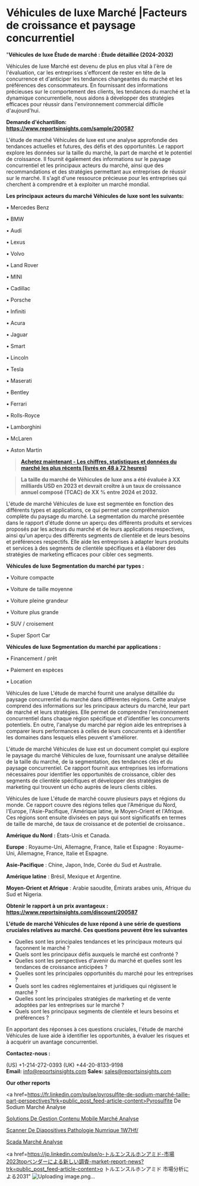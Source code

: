 # Véhicules de luxe Marché |Facteurs de croissance et paysage concurrentiel

"<strong>Véhicules de luxe Étude de marché : Étude détaillée (2024-2032)</strong>

Véhicules de luxe Marché est devenu de plus en plus vital à l'ère de l'évaluation, car les entreprises s'efforcent de rester en tête de la concurrence et d'anticiper les tendances changeantes du marché et les préférences des consommateurs. En fournissant des informations précieuses sur le comportement des clients, les tendances du marché et la dynamique concurrentielle, nous aidons à développer des stratégies efficaces pour réussir dans l'environnement commercial difficile d'aujourd'hui.

<strong>Demande d'échantillon: <a href=https://www.reportsinsights.com/sample/200587>https://www.reportsinsights.com/sample/200587</a></strong>

L'étude de marché Véhicules de luxe est une analyse approfondie des tendances actuelles et futures, des défis et des opportunités. Le rapport explore les données sur la taille du marché, la part de marché et le potentiel de croissance. Il fournit également des informations sur le paysage concurrentiel et les principaux acteurs du marché, ainsi que des recommandations et des stratégies permettant aux entreprises de réussir sur le marché. Il s'agit d'une ressource précieuse pour les entreprises qui cherchent à comprendre et à exploiter un marché mondial.

<strong>Les principaux acteurs du marché Véhicules de luxe sont les suivants:</strong>

• Mercedes Benz

• BMW

• Audi

• Lexus

• Volvo

• Land Rover

• MINI

• Cadillac

• Porsche

• Infiniti

• Acura

• Jaguar

• Smart

• Lincoln

• Tesla

• Maserati

• Bentley

• Ferrari

• Rolls-Royce

• Lamborghini

• McLaren

• Aston Martin
<blockquote><a href=https://www.reportsinsights.com/buynow/200587><span style=text-decoration: underline;><strong>Achetez maintenant - Les chiffres, statistiques et données du marché les plus récents [livrés en 48 à 72 heures]</strong></span></a></blockquote>
<blockquote><span style=text-decoration: underline;><strong>La taille du marché de Véhicules de luxe ans a été évaluée à XX milliards USD en 2023 et devrait croître à un taux de croissance annuel composé (TCAC) de XX % entre 2024 et 2032.</strong></span></blockquote>
L'étude de marché Véhicules de luxe est segmentée en fonction des différents types et applications, ce qui permet une compréhension complète du paysage du marché. La segmentation du marché présentée dans le rapport d'étude donne un aperçu des différents produits et services proposés par les acteurs du marché et de leurs applications respectives, ainsi qu'un aperçu des différents segments de clientèle et de leurs besoins et préférences respectifs. Elle aide les entreprises à adapter leurs produits et services à des segments de clientèle spécifiques et à élaborer des stratégies de marketing efficaces pour cibler ces segments.

<strong>Véhicules de luxe Segmentation du marché par types :</strong>

• Voiture compacte

• Voiture de taille moyenne

• Voiture pleine grandeur

• Voiture plus grande

• SUV / croisement

• Super Sport Car

<strong>Véhicules de luxe Segmentation du marché par applications :</strong>

• Financement / prêt

• Paiement en espèces

• Location

Véhicules de luxe L'étude de marché fournit une analyse détaillée du paysage concurrentiel du marché dans différentes régions. Cette analyse comprend des informations sur les principaux acteurs du marché, leur part de marché et leurs stratégies. Elle permet de comprendre l'environnement concurrentiel dans chaque région spécifique et d'identifier les concurrents potentiels. En outre, l'analyse du marché par région aide les entreprises à comparer leurs performances à celles de leurs concurrents et à identifier les domaines dans lesquels elles peuvent s'améliorer.

L'étude de marché Véhicules de luxe est un document complet qui explore le paysage du marché Véhicules de luxe, fournissant une analyse détaillée de la taille du marché, de la segmentation, des tendances clés et du paysage concurrentiel. Ce rapport fournit aux entreprises les informations nécessaires pour identifier les opportunités de croissance, cibler des segments de clientèle spécifiques et développer des stratégies de marketing qui trouvent un écho auprès de leurs clients cibles.

Véhicules de luxe L'étude de marché couvre plusieurs pays et régions du monde. Ce rapport couvre des régions telles que l'Amérique du Nord, l'Europe, l'Asie-Pacifique, l'Amérique latine, le Moyen-Orient et l'Afrique. Ces régions sont ensuite divisées en pays qui sont significatifs en termes de taille de marché, de taux de croissance et de potentiel de croissance..

<strong>Amérique du Nord :</strong> États-Unis et Canada.

<strong>Europe</strong> : Royaume-Uni, Allemagne, France, Italie et Espagne : Royaume-Uni, Allemagne, France, Italie et Espagne.

<strong>Asie-Pacifique</strong> : Chine, Japon, Inde, Corée du Sud et Australie.

<strong>Amérique latine</strong> : Brésil, Mexique et Argentine.

<strong>Moyen-Orient et Afrique</strong> : Arabie saoudite, Émirats arabes unis, Afrique du Sud et Nigeria.

<strong>Obtenir le rapport à un prix avantageux : <a href=https://www.reportsinsights.com/discount/200587>https://www.reportsinsights.com/discount/200587</a></strong>

<strong>L'étude de marché Véhicules de luxe répond à une série de questions cruciales relatives au marché. Ces questions peuvent être les suivantes</strong>
<ul>
  <li>Quelles sont les principales tendances et les principaux moteurs qui façonnent le marché ?</li>
  <li>Quels sont les principaux défis auxquels le marché est confronté ?</li>
  <li>Quelles sont les perspectives d'avenir du marché et quelles sont les tendances de croissance anticipées ?</li>
  <li>Quelles sont les principales opportunités du marché pour les entreprises ?</li>
  <li>Quels sont les cadres réglementaires et juridiques qui régissent le marché ?</li>
  <li>Quelles sont les principales stratégies de marketing et de vente adoptées par les entreprises sur le marché ?</li>
  <li>Quels sont les principaux segments de clientèle et leurs besoins et préférences ?</li>
</ul>
En apportant des réponses à ces questions cruciales, l'étude de marché Véhicules de luxe aide à identifier les opportunités, à évaluer les risques et à acquérir un avantage concurrentiel.

<strong>Contactez-nous :</strong>

(US) +1-214-272-0393
(UK) +44-20-8133-9198
<strong>Email:</strong> <a>info@reportsinsights.com</a>
<strong>Sales:</strong> <a>sales@reportsinsights.com</a>

<strong>Our other reports</strong>

<a href=https://fr.linkedin.com/pulse/pyrosulfite-de-sodium-marché-taille-part-perspectives?trk=public_post_feed-article-content>Pyrosulfite De Sodium Marché Analyse</a>

<a href=https://www.linkedin.com/pulse/solutions-de-gestion-contenu-mobile-march%C3%A9informations-oumue/>Solutions De Gestion Contenu Mobile Marché Analyse</a>

<a href=https://www.linkedin.com/pulse/scanner-de-diapositives-pathologie-num%C3%A9rique-1w7hf/>Scanner De Diapositives Pathologie Numrique 1W7Hf/</a>

<a href=https://www.linkedin.com/pulse/scada-march%C3%A9-2024-2030-opportunit%C3%A9s-de-d%C3%A9veloppement-2ctkf/>Scada Marché Analyse</a>

<a href=https://jp.linkedin.com/pulse/o-トルエンスルホンアミド-市場2023topベンダーによる新しい調査-market-report-news?trk=public_post_feed-article-content>o トルエンスルホンアミド 市場分析による2031</a>"
![Uploading image.png…]()
